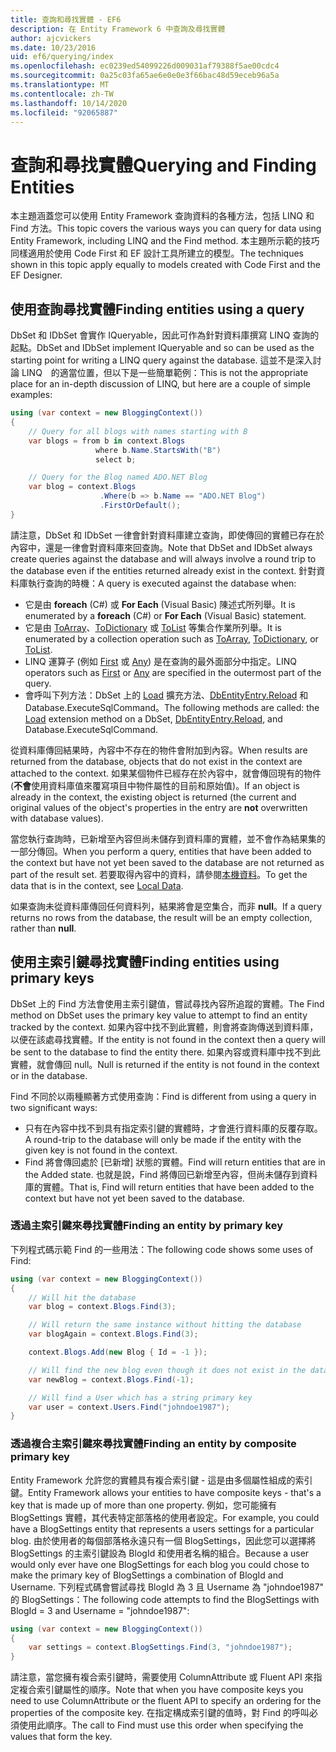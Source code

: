 ```yaml
---
title: 查詢和尋找實體 - EF6
description: 在 Entity Framework 6 中查詢及尋找實體
author: ajcvickers
ms.date: 10/23/2016
uid: ef6/querying/index
ms.openlocfilehash: ec0239ed54099226d009031af79388f5ae00cdc4
ms.sourcegitcommit: 0a25c03fa65ae6e0e0e3f66bac48d59eceb96a5a
ms.translationtype: MT
ms.contentlocale: zh-TW
ms.lasthandoff: 10/14/2020
ms.locfileid: "92065887"
---
```

# <a name="querying-and-finding-entities"></a><span data-ttu-id="21e2d-103">查詢和尋找實體</span><span class="sxs-lookup"><span data-stu-id="21e2d-103">Querying and Finding Entities</span></span>
<span data-ttu-id="21e2d-104">本主題涵蓋您可以使用 Entity Framework 查詢資料的各種方法，包括 LINQ 和 Find 方法。</span><span class="sxs-lookup"><span data-stu-id="21e2d-104">This topic covers the various ways you can query for data using Entity Framework, including LINQ and the Find method.</span></span> <span data-ttu-id="21e2d-105">本主題所示範的技巧同樣適用於使用 Code First 和 EF 設計工具所建立的模型。</span><span class="sxs-lookup"><span data-stu-id="21e2d-105">The techniques shown in this topic apply equally to models created with Code First and the EF Designer.</span></span>  

## <a name="finding-entities-using-a-query"></a><span data-ttu-id="21e2d-106">使用查詢尋找實體</span><span class="sxs-lookup"><span data-stu-id="21e2d-106">Finding entities using a query</span></span>  

<span data-ttu-id="21e2d-107">DbSet 和 IDbSet 會實作 IQueryable，因此可作為針對資料庫撰寫 LINQ 查詢的起點。</span><span class="sxs-lookup"><span data-stu-id="21e2d-107">DbSet and IDbSet implement IQueryable and so can be used as the starting point for writing a LINQ query against the database.</span></span> <span data-ttu-id="21e2d-108">這並不是深入討論 LINQ　的適當位置，但以下是一些簡單範例：</span><span class="sxs-lookup"><span data-stu-id="21e2d-108">This is not the appropriate place for an in-depth discussion of LINQ, but here are a couple of simple examples:</span></span>  

``` csharp
using (var context = new BloggingContext())
{
    // Query for all blogs with names starting with B
    var blogs = from b in context.Blogs
                   where b.Name.StartsWith("B")
                   select b;

    // Query for the Blog named ADO.NET Blog
    var blog = context.Blogs
                    .Where(b => b.Name == "ADO.NET Blog")
                    .FirstOrDefault();
}
```  

<span data-ttu-id="21e2d-109">請注意，DbSet 和 IDbSet 一律會針對資料庫建立查詢，即使傳回的實體已存在於內容中，還是一律會對資料庫來回查詢。</span><span class="sxs-lookup"><span data-stu-id="21e2d-109">Note that DbSet and IDbSet always create queries against the database and will always involve a round trip to the database even if the entities returned already exist in the context.</span></span> <span data-ttu-id="21e2d-110">針對資料庫執行查詢的時機：</span><span class="sxs-lookup"><span data-stu-id="21e2d-110">A query is executed against the database when:</span></span>  

- <span data-ttu-id="21e2d-111">它是由 **foreach** (C#) 或 **For Each** (Visual Basic) 陳述式所列舉。</span><span class="sxs-lookup"><span data-stu-id="21e2d-111">It is enumerated by a **foreach** (C#) or **For Each** (Visual Basic) statement.</span></span>  
- <span data-ttu-id="21e2d-112">它是由 [ToArray](https://msdn.microsoft.com/library/bb298736)、[ToDictionary](https://msdn.microsoft.com/library/system.linq.enumerable.todictionary) 或 [ToList](https://msdn.microsoft.com/library/bb342261) 等集合作業所列舉。</span><span class="sxs-lookup"><span data-stu-id="21e2d-112">It is enumerated by a collection operation such as [ToArray](https://msdn.microsoft.com/library/bb298736), [ToDictionary](https://msdn.microsoft.com/library/system.linq.enumerable.todictionary), or [ToList](https://msdn.microsoft.com/library/bb342261).</span></span>  
- <span data-ttu-id="21e2d-113">LINQ 運算子 (例如 [First](https://msdn.microsoft.com/library/bb291976) 或 [Any](https://msdn.microsoft.com/library/bb337697)) 是在查詢的最外面部分中指定。</span><span class="sxs-lookup"><span data-stu-id="21e2d-113">LINQ operators such as [First](https://msdn.microsoft.com/library/bb291976) or [Any](https://msdn.microsoft.com/library/bb337697) are specified in the outermost part of the query.</span></span>  
- <span data-ttu-id="21e2d-114">會呼叫下列方法：DbSet 上的 [Load](https://msdn.microsoft.com/library/system.data.entity.dbextensions.load) 擴充方法、[DbEntityEntry.Reload](https://msdn.microsoft.com/library/system.data.entity.infrastructure.dbentityentry.reload.aspx) 和 Database.ExecuteSqlCommand。</span><span class="sxs-lookup"><span data-stu-id="21e2d-114">The following methods are called: the [Load](https://msdn.microsoft.com/library/system.data.entity.dbextensions.load) extension method on a DbSet, [DbEntityEntry.Reload](https://msdn.microsoft.com/library/system.data.entity.infrastructure.dbentityentry.reload.aspx), and Database.ExecuteSqlCommand.</span></span>  

<span data-ttu-id="21e2d-115">從資料庫傳回結果時，內容中不存在的物件會附加到內容。</span><span class="sxs-lookup"><span data-stu-id="21e2d-115">When results are returned from the database, objects that do not exist in the context are attached to the context.</span></span> <span data-ttu-id="21e2d-116">如果某個物件已經存在於內容中，就會傳回現有的物件 (**不會**使用資料庫值來覆寫項目中物件屬性的目前和原始值)。</span><span class="sxs-lookup"><span data-stu-id="21e2d-116">If an object is already in the context, the existing object is returned (the current and original values of the object's properties in the entry are **not** overwritten with database values).</span></span>  

<span data-ttu-id="21e2d-117">當您執行查詢時，已新增至內容但尚未儲存到資料庫的實體，並不會作為結果集的一部分傳回。</span><span class="sxs-lookup"><span data-stu-id="21e2d-117">When you perform a query, entities that have been added to the context but have not yet been saved to the database are not returned as part of the result set.</span></span> <span data-ttu-id="21e2d-118">若要取得內容中的資料，請參閱[本機資料](xref:ef6/querying/local-data)。</span><span class="sxs-lookup"><span data-stu-id="21e2d-118">To get the data that is in the context, see [Local Data](xref:ef6/querying/local-data).</span></span>  

<span data-ttu-id="21e2d-119">如果查詢未從資料庫傳回任何資料列，結果將會是空集合，而非 **null**。</span><span class="sxs-lookup"><span data-stu-id="21e2d-119">If a query returns no rows from the database, the result will be an empty collection, rather than **null**.</span></span>  

## <a name="finding-entities-using-primary-keys"></a><span data-ttu-id="21e2d-120">使用主索引鍵尋找實體</span><span class="sxs-lookup"><span data-stu-id="21e2d-120">Finding entities using primary keys</span></span>  

<span data-ttu-id="21e2d-121">DbSet 上的 Find 方法會使用主索引鍵值，嘗試尋找內容所追蹤的實體。</span><span class="sxs-lookup"><span data-stu-id="21e2d-121">The Find method on DbSet uses the primary key value to attempt to find an entity tracked by the context.</span></span> <span data-ttu-id="21e2d-122">如果內容中找不到此實體，則會將查詢傳送到資料庫，以便在該處尋找實體。</span><span class="sxs-lookup"><span data-stu-id="21e2d-122">If the entity is not found in the context then a query will be sent to the database to find the entity there.</span></span> <span data-ttu-id="21e2d-123">如果內容或資料庫中找不到此實體，就會傳回 null。</span><span class="sxs-lookup"><span data-stu-id="21e2d-123">Null is returned if the entity is not found in the context or in the database.</span></span>  

<span data-ttu-id="21e2d-124">Find 不同於以兩種顯著方式使用查詢：</span><span class="sxs-lookup"><span data-stu-id="21e2d-124">Find is different from using a query in two significant ways:</span></span>  

- <span data-ttu-id="21e2d-125">只有在內容中找不到具有指定索引鍵的實體時，才會進行資料庫的反覆存取。</span><span class="sxs-lookup"><span data-stu-id="21e2d-125">A round-trip to the database will only be made if the entity with the given key is not found in the context.</span></span>  
- <span data-ttu-id="21e2d-126">Find 將會傳回處於 [已新增] 狀態的實體。</span><span class="sxs-lookup"><span data-stu-id="21e2d-126">Find will return entities that are in the Added state.</span></span> <span data-ttu-id="21e2d-127">也就是說，Find 將傳回已新增至內容，但尚未儲存到資料庫的實體。</span><span class="sxs-lookup"><span data-stu-id="21e2d-127">That is, Find will return entities that have been added to the context but have not yet been saved to the database.</span></span>  
### <a name="finding-an-entity-by-primary-key"></a><span data-ttu-id="21e2d-128">透過主索引鍵來尋找實體</span><span class="sxs-lookup"><span data-stu-id="21e2d-128">Finding an entity by primary key</span></span>  

<span data-ttu-id="21e2d-129">下列程式碼示範 Find 的一些用法：</span><span class="sxs-lookup"><span data-stu-id="21e2d-129">The following code shows some uses of Find:</span></span>  

``` csharp
using (var context = new BloggingContext())
{
    // Will hit the database
    var blog = context.Blogs.Find(3);

    // Will return the same instance without hitting the database
    var blogAgain = context.Blogs.Find(3);

    context.Blogs.Add(new Blog { Id = -1 });

    // Will find the new blog even though it does not exist in the database
    var newBlog = context.Blogs.Find(-1);

    // Will find a User which has a string primary key
    var user = context.Users.Find("johndoe1987");
}
```  

### <a name="finding-an-entity-by-composite-primary-key"></a><span data-ttu-id="21e2d-130">透過複合主索引鍵來尋找實體</span><span class="sxs-lookup"><span data-stu-id="21e2d-130">Finding an entity by composite primary key</span></span>  

<span data-ttu-id="21e2d-131">Entity Framework 允許您的實體具有複合索引鍵 - 這是由多個屬性組成的索引鍵。</span><span class="sxs-lookup"><span data-stu-id="21e2d-131">Entity Framework allows your entities to have composite keys - that's a key that is made up of more than one property.</span></span> <span data-ttu-id="21e2d-132">例如，您可能擁有 BlogSettings 實體，其代表特定部落格的使用者設定。</span><span class="sxs-lookup"><span data-stu-id="21e2d-132">For example, you could have a BlogSettings entity that represents a users settings for a particular blog.</span></span> <span data-ttu-id="21e2d-133">由於使用者的每個部落格永遠只有一個 BlogSettings，因此您可以選擇將 BlogSettings 的主索引鍵設為 BlogId 和使用者名稱的組合。</span><span class="sxs-lookup"><span data-stu-id="21e2d-133">Because a user would only ever have one BlogSettings for each blog you could chose to make the primary key of BlogSettings a combination of BlogId and Username.</span></span> <span data-ttu-id="21e2d-134">下列程式碼會嘗試尋找 BlogId 為 3 且 Username 為 "johndoe1987" 的 BlogSettings：</span><span class="sxs-lookup"><span data-stu-id="21e2d-134">The following code attempts to find the BlogSettings with BlogId = 3 and Username = "johndoe1987":</span></span>  

``` csharp  
using (var context = new BloggingContext())
{
    var settings = context.BlogSettings.Find(3, "johndoe1987");
}
```  

<span data-ttu-id="21e2d-135">請注意，當您擁有複合索引鍵時，需要使用 ColumnAttribute 或 Fluent API 來指定複合索引鍵屬性的順序。</span><span class="sxs-lookup"><span data-stu-id="21e2d-135">Note that when you have composite keys you need to use ColumnAttribute or the fluent API to specify an ordering for the properties of the composite key.</span></span> <span data-ttu-id="21e2d-136">在指定構成索引鍵的值時，對 Find 的呼叫必須使用此順序。</span><span class="sxs-lookup"><span data-stu-id="21e2d-136">The call to Find must use this order when specifying the values that form the key.</span></span>  
